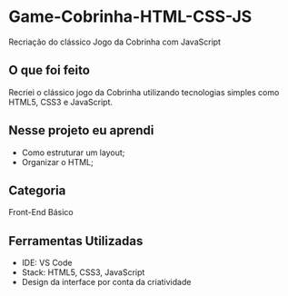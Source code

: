 # Game-Cobrinha-HTML-CSS-JS
Recriação do clássico Jogo da Cobrinha com JavaScript

## O que foi feito
Recriei o clássico jogo da Cobrinha utilizando tecnologias simples como HTML5, CSS3 e JavaScript.

## Nesse projeto eu aprendi
- Como estruturar um layout;
- Organizar o HTML;

## Categoria
Front-End Básico

## Ferramentas Utilizadas
- IDE: VS Code
- Stack: HTML5, CSS3, JavaScript
- Design da interface por conta da criatividade
